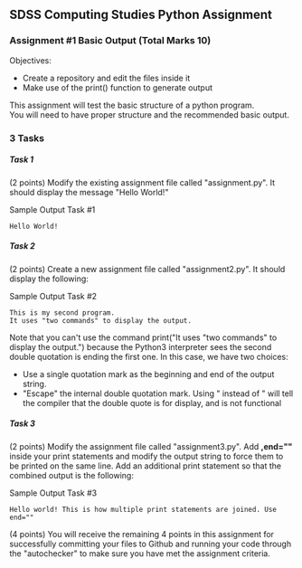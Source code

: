 ## SDSS Computing Studies Python Assignment
### Assignment #1 Basic Output (Total Marks 10)

Objectives:
* Create a repository and edit the files inside it
* Make use of the print() function to generate output

This assignment will test the basic structure of a python program.  
You will need to have proper structure and the recommended basic output.

### 3 Tasks

##### Task 1
(2 points) Modify the existing assignment file called "assignment.py".  It should display the message "Hello World!"

Sample Output Task #1
```
Hello World!
```

##### Task 2
(2 points) Create a new assignment file called "assignment2.py".  It should display the following:

Sample Output Task #2
```
This is my second program.
It uses "two commands" to display the output.
```
Note that you can't use the command print("It uses "two commands" to display the output.") because the Python3 interpreter sees the second double quotation is ending the first one.  In this case, we have two choices:
  - Use a single quotation mark as the beginning and end of the output string.
  - "Escape" the internal double quotation mark.  Using \" instead of " will tell the compiler that the double quote is for display, and is not functional

##### Task 3
(2 points) Modify the assignment file called "assignment3.py".  Add **,end=""** inside your print statements and modify the output string to force them to be printed on the same line.  Add an additional print statement so that the combined output is the following:

Sample Output Task #3
```
Hello world! This is how multiple print statements are joined. Use end=""
```

(4 points) You will receive the remaining 4 points in this assignment for successfully committing your files to Github and running your code through the "autochecker" to make sure you have met the assignment criteria.
